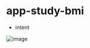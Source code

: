# app-study-bmi
* intent

![image](https://user-images.githubusercontent.com/79093830/147547439-c0949b6e-8b90-40d8-bf65-17ded27325af.png)


